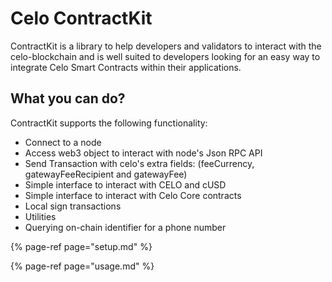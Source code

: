 # Celo ContractKit

ContractKit is a library to help developers and validators to interact with the celo-blockchain and is well suited to developers looking for an easy way to integrate Celo Smart Contracts within their applications.

## What you can do?

ContractKit supports the following functionality:

- Connect to a node
- Access web3 object to interact with node's Json RPC API
- Send Transaction with celo's extra fields: (feeCurrency, gatewayFeeRecipient and gatewayFee)
- Simple interface to interact with CELO and cUSD
- Simple interface to interact with Celo Core contracts
- Local sign transactions
- Utilities
- Querying on-chain identifier for a phone number

{% page-ref page="setup.md" %}

{% page-ref page="usage.md" %}
